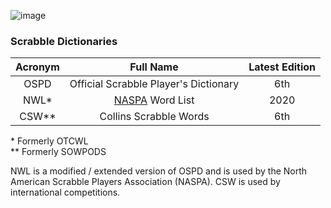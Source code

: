 ![image](https://user-images.githubusercontent.com/36027403/192036945-c6d2950a-a126-483a-8457-6fd23b72307e.png)

### Scrabble Dictionaries

|Acronym|Full Name|Latest Edition|
|:-:|:-:|:-:|
|OSPD|Official Scrabble Player's Dictionary|6th|
|NWL*|[NASPA](http://www2.scrabbleplayers.org/w/Welcome_to_NASPAWiki) Word List|2020|
|CSW**|Collins Scrabble Words|6th|

\* Formerly OTCWL <br>
\*\* Formerly SOWPODS

NWL is a modified / extended version of OSPD and is used by the North American Scrabble Players Association (NASPA). CSW is used by international competitions.
